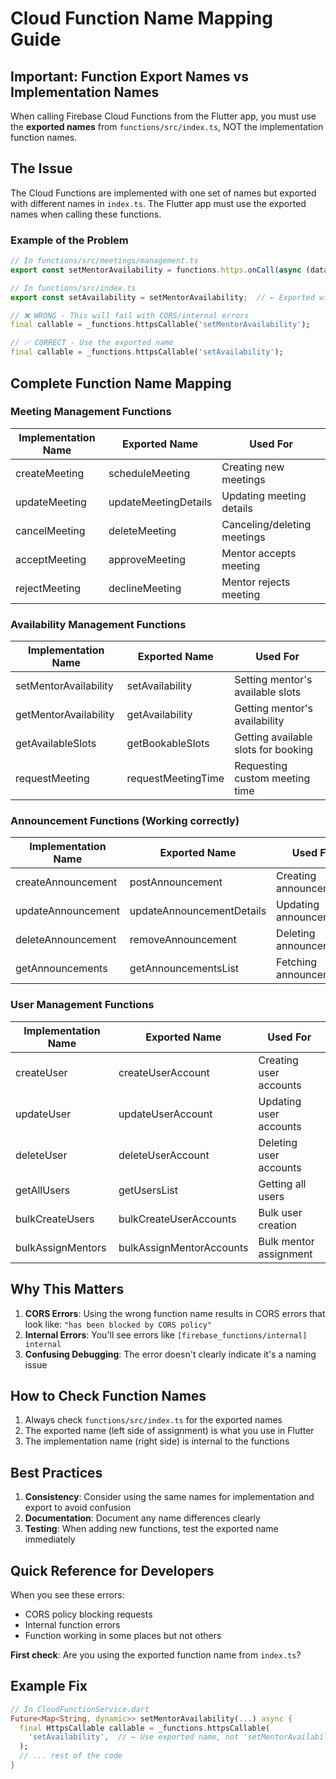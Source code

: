 # Cloud Function Name Mapping Guide

## Important: Function Export Names vs Implementation Names

When calling Firebase Cloud Functions from the Flutter app, you must use the **exported names** from `functions/src/index.ts`, NOT the implementation function names.

## The Issue

The Cloud Functions are implemented with one set of names but exported with different names in `index.ts`. The Flutter app must use the exported names when calling these functions.

### Example of the Problem
```typescript
// In functions/src/meetings/management.ts
export const setMentorAvailability = functions.https.onCall(async (data) => { ... });

// In functions/src/index.ts
export const setAvailability = setMentorAvailability;  // ← Exported with different name!
```

```dart
// ❌ WRONG - This will fail with CORS/internal errors
final callable = _functions.httpsCallable('setMentorAvailability');

// ✅ CORRECT - Use the exported name
final callable = _functions.httpsCallable('setAvailability');
```

## Complete Function Name Mapping

### Meeting Management Functions
| Implementation Name | Exported Name | Used For |
|-------------------|---------------|----------|
| createMeeting | scheduleMeeting | Creating new meetings |
| updateMeeting | updateMeetingDetails | Updating meeting details |
| cancelMeeting | deleteMeeting | Canceling/deleting meetings |
| acceptMeeting | approveMeeting | Mentor accepts meeting |
| rejectMeeting | declineMeeting | Mentor rejects meeting |

### Availability Management Functions
| Implementation Name | Exported Name | Used For |
|-------------------|---------------|----------|
| setMentorAvailability | setAvailability | Setting mentor's available slots |
| getMentorAvailability | getAvailability | Getting mentor's availability |
| getAvailableSlots | getBookableSlots | Getting available slots for booking |
| requestMeeting | requestMeetingTime | Requesting custom meeting time |

### Announcement Functions (Working correctly)
| Implementation Name | Exported Name | Used For |
|-------------------|---------------|----------|
| createAnnouncement | postAnnouncement | Creating announcements |
| updateAnnouncement | updateAnnouncementDetails | Updating announcements |
| deleteAnnouncement | removeAnnouncement | Deleting announcements |
| getAnnouncements | getAnnouncementsList | Fetching announcements |

### User Management Functions
| Implementation Name | Exported Name | Used For |
|-------------------|---------------|----------|
| createUser | createUserAccount | Creating user accounts |
| updateUser | updateUserAccount | Updating user accounts |
| deleteUser | deleteUserAccount | Deleting user accounts |
| getAllUsers | getUsersList | Getting all users |
| bulkCreateUsers | bulkCreateUserAccounts | Bulk user creation |
| bulkAssignMentors | bulkAssignMentorAccounts | Bulk mentor assignment |

## Why This Matters

1. **CORS Errors**: Using the wrong function name results in CORS errors that look like: `"has been blocked by CORS policy"`
2. **Internal Errors**: You'll see errors like `[firebase_functions/internal] internal`
3. **Confusing Debugging**: The error doesn't clearly indicate it's a naming issue

## How to Check Function Names

1. Always check `functions/src/index.ts` for the exported names
2. The exported name (left side of assignment) is what you use in Flutter
3. The implementation name (right side) is internal to the functions

## Best Practices

1. **Consistency**: Consider using the same names for implementation and export to avoid confusion
2. **Documentation**: Document any name differences clearly
3. **Testing**: When adding new functions, test the exported name immediately

## Quick Reference for Developers

When you see these errors:
- CORS policy blocking requests
- Internal function errors
- Function working in some places but not others

**First check**: Are you using the exported function name from `index.ts`?

## Example Fix

```dart
// In CloudFunctionService.dart
Future<Map<String, dynamic>> setMentorAvailability(...) async {
  final HttpsCallable callable = _functions.httpsCallable(
    'setAvailability',  // ← Use exported name, not 'setMentorAvailability'
  );
  // ... rest of the code
}
```